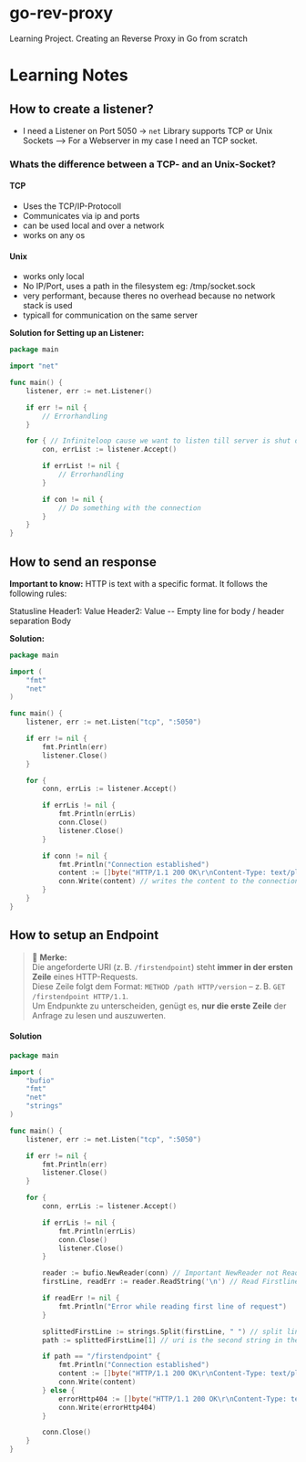 # go-rev-proxy
Learning Project. Creating an Reverse Proxy in Go from scratch

# Learning Notes
## How to create a listener?
- I need a Listener on Port 5050
-> `net` Library supports TCP or Unix Sockets
--> For a Webserver in my case I need an TCP socket.

### Whats the difference between a TCP- and an Unix-Socket?
#### TCP
- Uses the TCP/IP-Protocoll
- Communicates via ip and ports
- can be used local and over a network
- works on any os

#### Unix
- works only local
- No IP/Port, uses a path in the filesystem eg: /tmp/socket.sock
- very performant, because theres no overhead because no network stack is used
- typicall for communication on the same server

**Solution for Setting up an Listener:**

```go
package main

import "net"

func main() {
    listener, err := net.Listener()

    if err != nil {
        // Errorhandling
    }

    for { // Infiniteloop cause we want to listen till server is shut down
        con, errList := listener.Accept()

        if errList != nil {
            // Errorhandling
        }

        if con != nil {
            // Do something with the connection
        }
    }
}
```

##  How to send an response
**Important to know:** HTTP is text with a specific format.
It follows the following rules:

Statusline
Header1: Value
Header2: Value
-- Empty line for body / header separation
Body

**Solution:**
```go
package main

import (
	"fmt"
	"net"
)

func main() {
	listener, err := net.Listen("tcp", ":5050")

	if err != nil {
		fmt.Println(err)
		listener.Close()
	}

	for {
		conn, errLis := listener.Accept()

		if errLis != nil {
			fmt.Println(errLis)
			conn.Close()
			listener.Close()
		}

		if conn != nil {
			fmt.Println("Connection established")
			content := []byte("HTTP/1.1 200 OK\r\nContent-Type: text/plain\r\nContent-Length: 8\r\n\r\nHalloDu!") // conn.Write need bytes as parameter
			conn.Write(content) // writes the content to the connection (Important dont forget content-length in this case)
		}
	}
}

```

## How to setup an Endpoint
> 📌 **Merke:**  
> Die angeforderte URI (z. B. `/firstendpoint`) steht **immer in der ersten Zeile** eines HTTP-Requests.  
> Diese Zeile folgt dem Format: `METHOD /path HTTP/version` – z. B. `GET /firstendpoint HTTP/1.1`.  
> Um Endpunkte zu unterscheiden, genügt es, **nur die erste Zeile** der Anfrage zu lesen und auszuwerten.

#### Solution
```go
package main

import (
	"bufio"
	"fmt"
	"net"
	"strings"
)

func main() {
	listener, err := net.Listen("tcp", ":5050")

	if err != nil {
		fmt.Println(err)
		listener.Close()
	}

	for {
		conn, errLis := listener.Accept()

		if errLis != nil {
			fmt.Println(errLis)
			conn.Close()
			listener.Close()
		}

		reader := bufio.NewReader(conn) // Important NewReader not Reader
		firstLine, readErr := reader.ReadString('\n') // Read Firstline

		if readErr != nil {
			fmt.Println("Error while reading first line of request")
		}

		splittedFirstLine := strings.Split(firstLine, " ") // split line by whitespace
		path := splittedFirstLine[1] // uri is the second string in the first line

		if path == "/firstendpoint" {
			fmt.Println("Connection established")
			content := []byte("HTTP/1.1 200 OK\r\nContent-Type: text/plain\r\nContent-Length: 8\r\n\r\nHalloDu!")
			conn.Write(content)
		} else {
			errorHttp404 := []byte("HTTP/1.1 200 OK\r\nContent-Type: text/plain\r\nContent-Length: 13\r\n\r\n404 Not Found")
			conn.Write(errorHttp404)
		}

		conn.Close()
	}
}

```